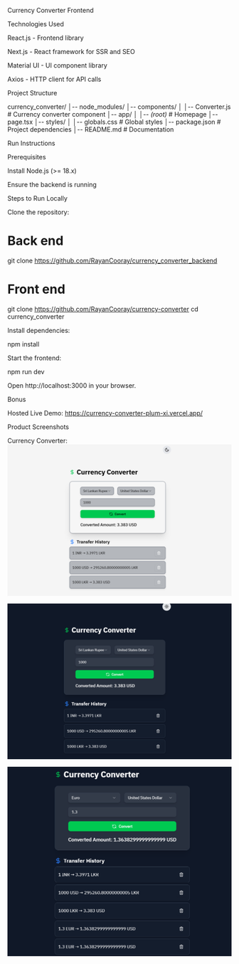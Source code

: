Currency Converter Frontend

Technologies Used

React.js - Frontend library

Next.js - React framework for SSR and SEO

Material UI - UI component library

Axios - HTTP client for API calls

Project Structure

currency_converter/
│-- node_modules/
│-- components/
│   │-- Converter.js  # Currency converter component
│-- app/
│   │-- *(root)*  # Homepage
        │-- page.tsx
│-- styles/
│   │-- globals.css  # Global styles
│-- package.json  # Project dependencies
│-- README.md  # Documentation

Run Instructions

Prerequisites

Install Node.js (>= 18.x)

Ensure the backend is running


Steps to Run Locally

Clone the repository:
# Back end
git clone https://github.com/RayanCooray/currency_converter_backend

# Front end
git clone https://github.com/RayanCooray/currency-converter
cd currency_converter

Install dependencies:

npm install

Start the frontend:

npm run dev

Open http://localhost:3000 in your browser.

Bonus

Hosted Live Demo: https://currency-converter-plum-xi.vercel.app/

Product Screenshots


Currency Converter:
![Currency Converter](https://github.com/RayanCooray/currency-converter/blob/master/product%20screen%20shots/Screenshot%202025-02-28%20020111.png)

![Currency Converter](https://github.com/RayanCooray/currency-converter/blob/master/product%20screen%20shots/Screenshot%202025-02-28%20020128.png)

![Currency Converter](https://github.com/RayanCooray/currency-converter/blob/master/product%20screen%20shots/Screenshot%202025-02-28%20020155.png)
